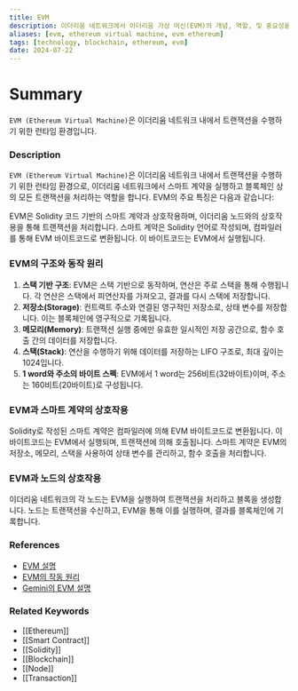 ```yaml
---
title: EVM
description: 이더리움 네트워크에서 이더리움 가상 머신(EVM)의 개념, 역할, 및 중요성을 다룹니다.
aliases: [evm, ethereum virtual machine, evm ethereum]
tags: [technology, blockchain, ethereum, evm]
date: 2024-07-22
---
```

# Summary

`EVM (Ethereum Virtual Machine)`은 이더리움 네트워크 내에서 트랜잭션을 수행하기 위한 런타임 환경입니다.

### Description

`EVM (Ethereum Virtual Machine)`은 이더리움 네트워크 내에서 트랜잭션을 수행하기 위한 런타임 환경으로, 이더리움 네트워크에서 스마트 계약을 실행하고 블록체인 상의 모든 트랜잭션을 처리하는 역할을 합니다. EVM의 주요 특징은 다음과 같습니다:

EVM은 Solidity 코드 기반의 스마트 계약과 상호작용하며, 이더리움 노드와의 상호작용을 통해 트랜잭션을 처리합니다. 스마트 계약은 Solidity 언어로 작성되며, 컴파일러를 통해 EVM 바이트코드로 변환됩니다. 이 바이트코드는 EVM에서 실행됩니다.

### EVM의 구조와 동작 원리

1. **스택 기반 구조**: EVM은 스택 기반으로 동작하며, 연산은 주로 스택을 통해 수행됩니다. 각 연산은 스택에서 피연산자를 가져오고, 결과를 다시 스택에 저장합니다.
2. **저장소(Storage)**: 컨트랙트 주소와 연결된 영구적인 저장소로, 상태 변수를 저장합니다. 이는 블록체인에 영구적으로 기록됩니다.
3. **메모리(Memory)**: 트랜잭션 실행 중에만 유효한 일시적인 저장 공간으로, 함수 호출 간의 데이터를 저장합니다.
4. **스택(Stack)**: 연산을 수행하기 위해 데이터를 저장하는 LIFO 구조로, 최대 깊이는 1024입니다.
5. **1 word와 주소의 바이트 스펙**: EVM에서 1 word는 256비트(32바이트)이며, 주소는 160비트(20바이트)로 구성됩니다.

### EVM과 스마트 계약의 상호작용

Solidity로 작성된 스마트 계약은 컴파일러에 의해 EVM 바이트코드로 변환됩니다. 이 바이트코드는 EVM에서 실행되며, 트랜잭션에 의해 호출됩니다. 스마트 계약은 EVM의 저장소, 메모리, 스택을 사용하여 상태 변수를 관리하고, 함수 호출을 처리합니다.

### EVM과 노드의 상호작용

이더리움 네트워크의 각 노드는 EVM을 실행하여 트랜잭션을 처리하고 블록을 생성합니다. 노드는 트랜잭션을 수신하고, EVM을 통해 이를 실행하며, 결과를 블록체인에 기록합니다.

### References

- [EVM 설명](https://en.wikipedia.org/wiki/Ethereum#Virtual_machine)
- [EVM의 작동 원리](https://ethereum.org/en/developers/docs/evm/)
- [Gemini의 EVM 설명](https://www.gemini.com/cryptopedia/search?query=evm)

### Related Keywords

- [[Ethereum]]
- [[Smart Contract]]
- [[Solidity]]
- [[Blockchain]]
- [[Node]]
- [[Transaction]]
